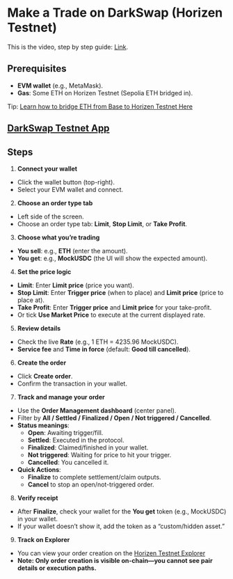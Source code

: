 # Make a Trade on DarkSwap (Horizen Testnet)

This is the video, step by step guide: [Link](https://next.frame.io/share/f5f81519-c482-4af5-bc72-f99813ced875/view/42c1688a-50d4-4ea5-b24c-56ea27c094a2).

## Prerequisites

- **EVM wallet** (e.g., MetaMask).
- **Gas**: Some ETH on Horizen Testnet (Sepolia ETH bridged in).

Tip: [Learn how to bridge ETH from Base to Horizen Testnet Here](https://docs.google.com/document/d/19bdP6938AZSn9936UN1nCaA5ccvMtgGJ-LwNA9qWGK4/edit?usp=sharing)

## [DarkSwap Testnet App](https://uat-app.darkswap.me/)

## Steps

1. **Connect your wallet**
  - Click the wallet button (top-right).
  - Select your EVM wallet and connect.
2. **Choose an order type tab**
  - Left side of the screen.
  - Choose an order type tab: **Limit**, **Stop Limit**, or **Take Profit**.
3. **Choose what you’re trading**
  - **You sell**: e.g., **ETH** (enter the amount).
  - **You get**: e.g., **MockUSDC** (the UI will show the expected amount).
4. **Set the price logic**
  - **Limit**: Enter **Limit price** (price you want).
  - **Stop Limit**: Enter **Trigger price** (when to place) and **Limit price** (price to place at).
  - **Take Profit**: Enter **Trigger price** and **Limit price** for your take-profit.
  - Or tick **Use Market Price** to execute at the current displayed rate.
5. **Review details**
  - Check the live **Rate** (e.g., 1 ETH = 4235.96 MockUSDC).
  - **Service fee** and **Time in force** (default: **Good till cancelled**).
6. **Create the order**
  - Click **Create order**.
  - Confirm the transaction in your wallet.
7. **Track and manage your order**
  - Use the **Order Management dashboard** (center panel).
  - Filter by **All / Settled / Finalized / Open / Not triggered / Cancelled**.
  - **Status meanings**:
    - **Open**: Awaiting trigger/fill.
    - **Settled**: Executed in the protocol.
    - **Finalized**: Claimed/finished in your wallet.
    - **Not triggered**: Waiting for price to hit your trigger.
    - **Cancelled**: You cancelled it.
  - **Quick Actions**:
    - **Finalize** to complete settlement/claim outputs.
    - **Cancel** to stop an open/not-triggered order.
8. **Verify receipt**
  - After **Finalize**, check your wallet for the **You get** token (e.g., MockUSDC) in your wallet. 
  - If your wallet doesn’t show it, add the token as a “custom/hidden asset.”
9. **Track on Explorer**
  - You can view your order creation on the [Horizen Testnet Explorer](https://horizen-explorer-testnet.appchain.base.org/)
  - **Note: Only order creation is visible on-chain—you cannot see pair details or execution paths.**
